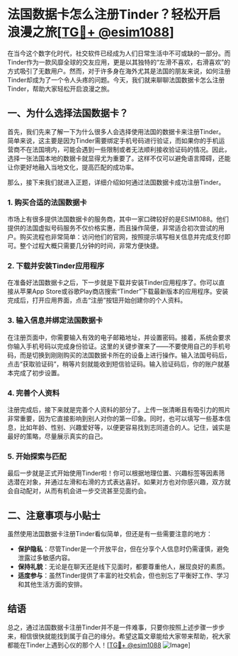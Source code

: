 # 法国数据卡怎么注册Tinder？轻松开启浪漫之旅[[TG💪+ @esim1088](https://t.me/s/esim1088)]

在当今这个数字化时代，社交软件已经成为人们日常生活中不可或缺的一部分。而Tinder作为一款风靡全球的交友应用，更是以其独特的“左滑不喜欢，右滑喜欢”的方式吸引了无数用户。然而，对于许多身在海外尤其是法国的朋友来说，如何注册Tinder却成为了一个令人头疼的问题。今天，我们就来聊聊法国数据卡怎么注册Tinder，帮助大家轻松开启浪漫之旅。

## 一、为什么选择法国数据卡？

首先，我们先来了解一下为什么很多人会选择使用法国的数据卡来注册Tinder。简单来说，这主要是因为Tinder需要绑定手机号码进行验证，而如果你的手机运营商不在法国境内，可能会遇到一些限制或者无法顺利接收验证码的情况。因此，选择一张法国本地的数据卡就显得尤为重要了。这样不仅可以避免语言障碍，还能让你更好地融入当地文化，提高匹配的成功率。

那么，接下来我们就进入正题，详细介绍如何通过法国数据卡成功注册Tinder。

### 1. 购买合适的法国数据卡

市场上有很多提供法国数据卡的服务商，其中一家口碑较好的是ESIM1088。他们提供的法国虚拟号码服务不仅价格实惠，而且操作简便，非常适合初次尝试的用户。购买流程也非常简单：访问他们的官网，按照提示填写相关信息并完成支付即可。整个过程大概只需要几分钟的时间，非常方便快捷。

### 2. 下载并安装Tinder应用程序

在准备好法国数据卡之后，下一步就是下载并安装Tinder应用程序了。你可以直接从苹果App Store或谷歌Play商店搜索“Tinder”下载最新版本的应用程序。安装完成后，打开应用界面，点击“注册”按钮开始创建你的个人资料。

### 3. 输入信息并绑定法国数据卡

在注册页面中，你需要输入有效的电子邮箱地址，并设置密码。接着，系统会要求你输入手机号码以完成身份验证。这里的关键步骤来了——不要使用自己的手机号码，而是切换到刚刚购买的法国数据卡所在的设备上进行操作。输入法国号码后，点击“获取验证码”，稍等片刻就能收到短信验证码。输入验证码后，你的账户就基本完成了初步设置。

### 4. 完善个人资料

注册完成后，接下来就是完善个人资料的部分了。上传一张清晰且有吸引力的照片非常重要，因为它直接影响到别人对你的第一印象。同时，也可以填写一些基本信息，比如年龄、性别、兴趣爱好等，以便更容易找到志同道合的人。记住，诚实是最好的策略，尽量展示真实的自己。

### 5. 开始探索与匹配

最后一步就是正式开始使用Tinder啦！你可以根据地理位置、兴趣标签等因素筛选潜在对象，并通过左滑和右滑的方式表达喜好。如果对方也对你感兴趣，双方就会自动配对，从而有机会进一步交流甚至见面约会。

## 二、注意事项与小贴士

虽然使用法国数据卡注册Tinder看似简单，但还是有一些需要注意的地方：

- **保护隐私**：尽管Tinder是一个开放平台，但在分享个人信息时仍需谨慎，避免泄露过多敏感内容。
- **保持礼貌**：无论是在聊天还是线下见面时，都要尊重他人，展现良好的素质。
- **适度参与**：虽然Tinder提供了丰富的社交机会，但也别忘了平衡好工作、学习和其他生活方面的安排。

## 结语

总之，通过法国数据卡注册Tinder并不是一件难事，只要你按照上述步骤一步步来，相信很快就能找到属于自己的缘分。希望这篇文章能给大家带来帮助，祝大家都能在Tinder上遇到心仪的那个人！[[TG💪+ @esim1088](https://t.me/s/esim1088) ![Image](https://i.postimg.cc/4NQfJmqS/Snipaste-2025-05-13-00-14-12.png)]